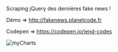 Scraping jQuery des dernières fake news !

Démo => http://fakenews.planetcode.fr

Codepen => https://codepen.io/jend-codes

![myCharts](http://fakenews.planetcode.fr/FaviconFakeNewspaper.png)
